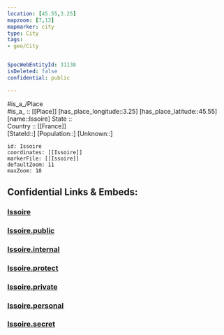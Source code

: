 ```yaml
---
location: [45.55,3.25] 
mapzoom: [7,12] 
mapmarker: city 
type: City
tags:
- geo/City


SpocWebEntityId: 31138
isDeleted: false
confidential: public

---
```

#is_a_/Place  
#is_a_ :: [[Place]] 
[has_place_longitude::3.25] 
[has_place_latitude::45.55] 
[name::Issoire] 
State ::  
Country :: [[France]]  
[StateId::] 
[Population::] 
[Unknown::] 


```leaflet
id: Issoire
coordinates: [[Issoire]] 
markerFile: [[Issoire]] 
defaultZoom: 11 
maxZoom: 18
```


## Confidential Links & Embeds: 

### [Issoire](/_Standards/Earth/Continent/Europe/Europe~West/France/regions~France/Auvergne-Rhône-Alpes/departments~Auvergne-Rhône-Alpes/Puy-de-Dôme/communes~Puy-de-Dôme/Issoire/cities~Issoire/Issoire.md) 

### [Issoire.public](/_public/Earth/Continent/Europe/Europe~West/France/regions~France/Auvergne-Rhône-Alpes/departments~Auvergne-Rhône-Alpes/Puy-de-Dôme/communes~Puy-de-Dôme/Issoire/cities~Issoire/Issoire.public.md) 

### [Issoire.internal](/_internal/Earth/Continent/Europe/Europe~West/France/regions~France/Auvergne-Rhône-Alpes/departments~Auvergne-Rhône-Alpes/Puy-de-Dôme/communes~Puy-de-Dôme/Issoire/cities~Issoire/Issoire.internal.md) 

### [Issoire.protect](/_protect/Earth/Continent/Europe/Europe~West/France/regions~France/Auvergne-Rhône-Alpes/departments~Auvergne-Rhône-Alpes/Puy-de-Dôme/communes~Puy-de-Dôme/Issoire/cities~Issoire/Issoire.protect.md) 

### [Issoire.private](/_private/Earth/Continent/Europe/Europe~West/France/regions~France/Auvergne-Rhône-Alpes/departments~Auvergne-Rhône-Alpes/Puy-de-Dôme/communes~Puy-de-Dôme/Issoire/cities~Issoire/Issoire.private.md) 

### [Issoire.personal](/_personal/Earth/Continent/Europe/Europe~West/France/regions~France/Auvergne-Rhône-Alpes/departments~Auvergne-Rhône-Alpes/Puy-de-Dôme/communes~Puy-de-Dôme/Issoire/cities~Issoire/Issoire.personal.md) 

### [Issoire.secret](/_secret/Earth/Continent/Europe/Europe~West/France/regions~France/Auvergne-Rhône-Alpes/departments~Auvergne-Rhône-Alpes/Puy-de-Dôme/communes~Puy-de-Dôme/Issoire/cities~Issoire/Issoire.secret.md)


